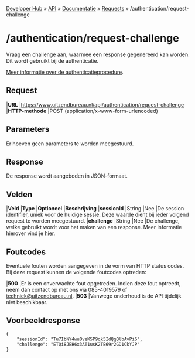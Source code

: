 ---
---

[Developer Hub](/) &raquo; [API](/api) &raquo; [Documentatie](/api/doc.html) &raquo; [Requests](/api/requests) &raquo;
/authentication/request-challenge

# /authentication/request-challenge

Vraag een challenge aan, waarmee een response gegenereerd kan worden. Dit wordt gebruikt bij de authenticatie.

[Meer informatie over de authenticatieprocedure](/api/auth.html).

## Request

|**URL**          |https://www.uitzendbureau.nl/api/authentication/request-challenge
|**HTTP-methode** |POST (application/x-www-form-urlencoded)

## Parameters

Er hoeven geen parameters te worden meegestuurd.

## Response

De response wordt aangeboden in JSON-formaat.

## Velden

|**Veld**      |**Type**    |**Optioneel** |**Beschrijving**
|**sessionId** |String      |Nee           |De session identifier, uniek voor de huidige sessie. Deze waarde dient bij ieder volgend request te worden meegestuurd.
|**challenge** |String      |Nee           |De challenge, welke gebruikt wordt voor het maken van een response. Meer informatie hierover vind je [hier](/api/auth.html).

## Foutcodes

Eventuele fouten worden aangegeven in de vorm van HTTP status codes. Bij deze request kunnen de volgende foutcodes optreden:

|**500** |Er is een onverwachte fout opgetreden. Indien deze fout optreedt, neem dan contact op met ons via 085-4019579 of [techniek@uitzendbureau.nl](mailto:techniek@uitzendbureau.nl?subject=DeveloperHub%3A%20API%20%2Fauthentication%2Frequest-challenge%3A%20status%20500).
|**503** |Vanwege onderhoud is de API tijdelijk niet beschikbaar.

## Voorbeeldresponse

    {
        "sessionId": "Tu7IbNY4wuOveK5P9qk5IdQgQlbAvPi6",
        "challenge": "ETQi8JEH6x3AT1usK2TB69r2GD1CkYJP"
    }
